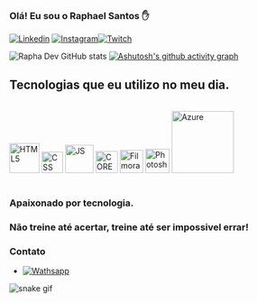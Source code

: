 ### Olá! Eu sou o Raphael Santos  ✋



[![Linkedin](https://img.shields.io/badge/LinkedIn-0077B5?style=for-the-badge&logo=linkedin&logoColor=white
)](https://www.linkedin.com/in/rapha-dev/) 
[![Instagram](https://img.shields.io/badge/Instagram-E4405F?style=for-the-badge&logo=instagram&logoColor=white
)](https://www.instagra.com/rapha_rsa_dev/)[![Twitch](https://img.shields.io/badge/Twitch-9146FF?style=for-the-badge&logo=twitch&logoColor=white
)](https://www.twitch.tv/gintoki_games/)

![Rapha Dev GitHub stats](https://github-readme-stats.vercel.app/api?username=Rapha-rsa-dev&show_icons=true&theme=dark)
[![Ashutosh's github activity graph](https://github-readme-activity-graph.cyclic.app/graph?username=Rapha-rsa-dev&bg_color=0d1117&color=b13583&line=b13583&point=ff9494&area=true&hide_border=true)](https://github.com/Rapha-rsa-dev/github-readme-activity-graph)


## Tecnologias que eu utilizo no meu dia.

<div style="display: inline-block"><br>
<img aling="center" width="53px" alt="HTML5" src="https://upload.wikimedia.org/wikipedia/commons/6/61/HTML5_logo_and_wordmark.svg"/>
<img aling="center" width="38px" alt="CSS" src="https://upload.wikimedia.org/wikipedia/commons/d/d5/CSS3_logo_and_wordmark.svg"/>
<img aling="center" width="50px" alt="JS" src="https://upload.wikimedia.org/wikipedia/commons/b/ba/Javascript_badge.svg"/>
<img aling="center" width="39px" alt="CORELDRAW" src="https://upload.wikimedia.org/wikipedia/commons/f/f1/CorelDraw_logo.svg"/>
<img aling="center" width="41px" alt="Filmora" src="https://upload.wikimedia.org/wikipedia/commons/e/ec/Wondershare_filmora_logo.svg"/>
<img aling="center" width="43px" alt="Photoshop" src="https://upload.wikimedia.org/wikipedia/commons/a/af/Adobe_Photoshop_CC_icon.svg"/>
<img aling="center" width="110px" alt="Azure" src="https://upload.wikimedia.org/wikipedia/commons/a/a8/Microsoft_Azure_Logo.svg"/>
</div><br><br>

### Apaixonado por tecnologia.
### Não treine até acertar, treine até ser impossivel errar!
### Contato 

- [![Wathsapp](https://img.shields.io/badge/WhatsApp-25D366?style=for-the-badge&logo=whatsapp&logoColor=white)](https://api.whatsapp.com/send?phone=5579999921616)


![snake gif](https://github.com/Rapha-rsa-dev/Rapha-rsa-dev/blob/output/github-contribution-grid-snake.svg)
